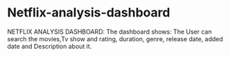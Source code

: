 # Netflix-analysis-dashboard

NETFLIX ANALYSIS DASHBOARD:
The dashboard shows: The User can search the movies,Tv show and rating, duration, genre, release date, added date and Description about it. 
